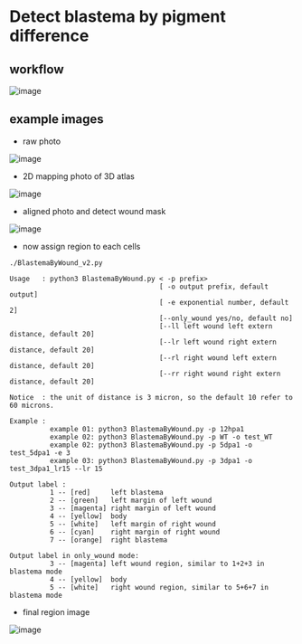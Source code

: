 # Detect blastema by pigment difference

## workflow
![image](https://github.com/BGI-Qingdao/4D-BioReconX/assets/8720584/fb2c54a3-0eff-4d92-99bd-f76516a1898f)

## example images

* raw photo
  
![image](https://github.com/BGI-Qingdao/4D-BioReconX/assets/8720584/96c193ee-9044-4973-9516-853098897a4e)

* 2D mapping photo of 3D atlas

![image](https://github.com/BGI-Qingdao/4D-BioReconX/assets/8720584/2859f355-ed30-4ec4-917c-de96f00f2339)

* aligned photo and detect wound mask

![image](https://github.com/BGI-Qingdao/4D-BioReconX/assets/8720584/57d56423-66c2-459d-9cc8-ef2c2fc912f8)

* now assign region to each cells

```
./BlastemaByWound_v2.py

Usage   : python3 BlastemaByWound.py < -p prefix>
                                     [ -o output prefix, default output]
                                     [ -e exponential number, default 2]
                                     [--only_wound yes/no, default no]
                                     [--ll left wound left extern distance, default 20]
                                     [--lr left wound right extern distance, default 20]
                                     [--rl right wound left extern distance, default 20]
                                     [--rr right wound right extern distance, default 20]

Notice  : the unit of distance is 3 micron, so the default 10 refer to 60 microns.

Example :
          example 01: python3 BlastemaByWound.py -p 12hpa1
          example 02: python3 BlastemaByWound.py -p WT -o test_WT
          example 02: python3 BlastemaByWound.py -p 5dpa1 -o test_5dpa1 -e 3
          example 03: python3 BlastemaByWound.py -p 3dpa1 -o test_3dpa1_lr15 --lr 15

Output label :
          1 -- [red]     left blastema
          2 -- [green]   left margin of left wound
          3 -- [magenta] right margin of left wound
          4 -- [yellow]  body
          5 -- [white]   left margin of right wound
          6 -- [cyan]    right margin of right wound
          7 -- [orange]  right blastema

Output label in only_wound mode:
          3 -- [magenta] left wound region, similar to 1+2+3 in blastema mode
          4 -- [yellow]  body
          5 -- [white]   right wound region, similar to 5+6+7 in blastema mode
```

* final region image

![image](https://github.com/BGI-Qingdao/4D-BioReconX/assets/8720584/ae275b44-47d7-4ec3-bb53-64e880606a75)

